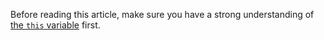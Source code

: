 Before reading this article, make sure you have a strong understanding of [the `this` variable][js-this] first.

[js-this]: this.md
